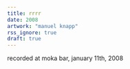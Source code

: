 ```yaml
---
title: rrrr
date: 2008
artwork: "manuel knapp"
rss_ignore: true
draft: true
---
```

recorded at moka bar, january 11th, 2008

